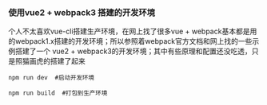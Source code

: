 ### 使用vue2 + webpack3 搭建的开发环境

个人不太喜欢vue-cli搭建生产环境，在网上找了很多vue + webpack基本都是用的webpack1.x搭建的开发环境；所以参照着webpack官方文档和网上找的一些示例搭建了一个 vue2 + webpack3的开发环境；其中有些原理和配置还没吃透，只是照猫画虎的搭建了起来

```
npm run dev  #启动开发环境

npm run build  #打包到生产环境
```